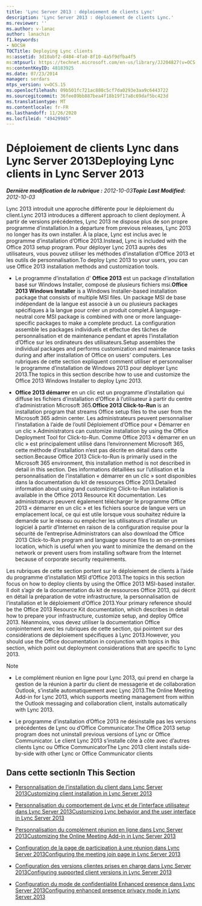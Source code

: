 ```yaml
---
title: 'Lync Server 2013 : déploiement de clients Lync'
description: 'Lync Server 2013 : déploiement de clients Lync.'
ms.reviewer: ''
ms.author: v-lanac
author: lanachin
f1.keywords:
- NOCSH
TOCTitle: Deploying Lync clients
ms:assetid: 3d10abf2-d484-4fa0-8f10-4a5f9dfba4f5
ms:mtpsurl: https://technet.microsoft.com/en-us/library/JJ204827(v=OCS.15)
ms:contentKeyID: 48183925
ms.date: 07/23/2014
manager: serdars
mtps_version: v=OCS.15
ms.openlocfilehash: 09b501fc721ac880c5cf7da0293e3aa9c6443722
ms.sourcegitcommit: 36fee89bb887bea4f18b19f17a8c69daf5bc423d
ms.translationtype: MT
ms.contentlocale: fr-FR
ms.lasthandoff: 11/26/2020
ms.locfileid: "49429985"
---
```

# <a name="deploying-lync-clients-in-lync-server-2013"></a><span data-ttu-id="f5383-103">Déploiement de clients Lync dans Lync Server 2013</span><span class="sxs-lookup"><span data-stu-id="f5383-103">Deploying Lync clients in Lync Server 2013</span></span>

<div data-xmlns="http://www.w3.org/1999/xhtml">

<div class="topic" data-xmlns="http://www.w3.org/1999/xhtml" data-msxsl="urn:schemas-microsoft-com:xslt" data-cs="https://msdn.microsoft.com/">

<div data-asp="https://msdn2.microsoft.com/asp">



</div>

<div id="mainSection">

<div id="mainBody"><span data-ttu-id="f5383-104">

<span> </span></span><span class="sxs-lookup"><span data-stu-id="f5383-104">

<span> </span></span></span>

<span data-ttu-id="f5383-105">_**Dernière modification de la rubrique :** 2012-10-03_</span><span class="sxs-lookup"><span data-stu-id="f5383-105">_**Topic Last Modified:** 2012-10-03_</span></span>

<span data-ttu-id="f5383-106">Lync 2013 introduit une approche différente pour le déploiement du client.</span><span class="sxs-lookup"><span data-stu-id="f5383-106">Lync 2013 introduces a different approach to client deployment.</span></span> <span data-ttu-id="f5383-107">À partir de versions précédentes, Lync 2013 ne dispose plus de son propre programme d’installation.</span><span class="sxs-lookup"><span data-stu-id="f5383-107">In a departure from previous releases, Lync 2013 no longer has its own installer.</span></span> <span data-ttu-id="f5383-108">À la place, Lync est inclus avec le programme d’installation d’Office 2013.</span><span class="sxs-lookup"><span data-stu-id="f5383-108">Instead, Lync is included with the Office 2013 setup program.</span></span> <span data-ttu-id="f5383-109">Pour déployer Lync 2013 auprès des utilisateurs, vous pouvez utiliser les méthodes d’installation d’Office 2013 et les outils de personnalisation.</span><span class="sxs-lookup"><span data-stu-id="f5383-109">To deploy Lync 2013 to your users, you can use Office 2013 installation methods and customization tools.</span></span>

  - <span data-ttu-id="f5383-110">Le programme d’installation d' **Office 2013** est un package d’installation basé sur Windows Installer, composé de plusieurs fichiers msi.</span><span class="sxs-lookup"><span data-stu-id="f5383-110">**Office 2013 Windows Installer** is a Windows Installer-based installation package that consists of multiple MSI files.</span></span> <span data-ttu-id="f5383-111">Un package MSI de base indépendant de la langue est associé à un ou plusieurs packages spécifiques à la langue pour créer un produit complet.</span><span class="sxs-lookup"><span data-stu-id="f5383-111">A language-neutral core MSI package is combined with one or more language-specific packages to make a complete product.</span></span> <span data-ttu-id="f5383-112">La configuration assemble les packages individuels et effectue des tâches de personnalisation et de maintenance pendant et après l’installation d’Office sur les ordinateurs des utilisateurs.</span><span class="sxs-lookup"><span data-stu-id="f5383-112">Setup assembles the individual packages and performs customization and maintenance tasks during and after installation of Office on users' computers.</span></span> <span data-ttu-id="f5383-113">Les rubriques de cette section expliquent comment utiliser et personnaliser le programme d’installation de Windows 2013 pour déployer Lync 2013.</span><span class="sxs-lookup"><span data-stu-id="f5383-113">The topics in this section describe how to use and customize the Office 2013 Windows Installer to deploy Lync 2013.</span></span>

  - <span data-ttu-id="f5383-114">**Office 2013 démarrer** en un clic est un programme d’installation qui diffuse les fichiers d’installation d’Office à l’utilisateur à partir du centre d’administration Microsoft 365.</span><span class="sxs-lookup"><span data-stu-id="f5383-114">**Office 2013 Click-to-Run** is an installation program that streams Office setup files to the user from the Microsoft 365 admin center.</span></span> <span data-ttu-id="f5383-115">Les administrateurs peuvent personnaliser l’installation à l’aide de l’outil Déploiement d’Office pour « Démarrer en un clic ».</span><span class="sxs-lookup"><span data-stu-id="f5383-115">Administrators can customize installation by using the Office Deployment Tool for Click-to-Run.</span></span> <span data-ttu-id="f5383-116">Comme Office 2013 « démarrer en un clic » est principalement utilisé dans l’environnement Microsoft 365, cette méthode d’installation n’est pas décrite en détail dans cette section.</span><span class="sxs-lookup"><span data-stu-id="f5383-116">Because Office 2013 Click-to-Run is primarily used in the Microsoft 365 environment, this installation method is not described in detail in this section.</span></span> <span data-ttu-id="f5383-117">Des informations détaillées sur l’utilisation et la personnalisation de l’installation « démarrer en un clic » sont disponibles dans la documentation du kit de ressources Office 2013.</span><span class="sxs-lookup"><span data-stu-id="f5383-117">Detailed information about using and customizing Click-to-Run installation is available in the Office 2013 Resource Kit documentation.</span></span> <span data-ttu-id="f5383-118">Les administrateurs peuvent également télécharger le programme Office 2013 « démarrer en un clic » et les fichiers source de langue vers un emplacement local, ce qui est utile lorsque vous souhaitez réduire la demande sur le réseau ou empêcher les utilisateurs d’installer un logiciel à partir d’Internet en raison de la configuration requise pour la sécurité de l’entreprise.</span><span class="sxs-lookup"><span data-stu-id="f5383-118">Administrators can also download the Office 2013 Click-to-Run program and language source files to an on-premises location, which is useful when you want to minimize the demand on the network or prevent users from installing software from the Internet because of corporate security requirements.</span></span>

<span data-ttu-id="f5383-119">Les rubriques de cette section portent sur le déploiement de clients à l’aide du programme d’installation MSI d’Office 2013.</span><span class="sxs-lookup"><span data-stu-id="f5383-119">The topics in this section focus on how to deploy clients by using the Office 2013 MSI-based installer.</span></span> <span data-ttu-id="f5383-120">Il doit s’agir de la documentation du kit de ressources Office 2013, qui décrit en détail la préparation de votre infrastructure, la personnalisation de l’installation et le déploiement d’Office 2013.</span><span class="sxs-lookup"><span data-stu-id="f5383-120">Your primary reference should be the Office 2013 Resource Kit documentation, which describes in detail how to prepare your infrastructure, customize setup, and deploy Office 2013.</span></span> <span data-ttu-id="f5383-121">Néanmoins, vous devez utiliser la documentation Office conjointement avec les rubriques de cette section, qui pointent sur des considérations de déploiement spécifiques à Lync 2013.</span><span class="sxs-lookup"><span data-stu-id="f5383-121">However, you should use the Office documentation in conjunction with topics in this section, which point out deployment considerations that are specific to Lync 2013.</span></span>

<div>


> [!NOTE]  
> <UL>
> <LI>
> <P><span data-ttu-id="f5383-122">Le complément réunion en ligne pour Lync 2013, qui prend en charge la gestion de la réunion à partir du client de messagerie et de collaboration Outlook, s’installe automatiquement avec Lync 2013.</span><span class="sxs-lookup"><span data-stu-id="f5383-122">The Online Meeting Add-in for Lync 2013, which supports meeting management from within the Outlook messaging and collaboration client, installs automatically with Lync 2013.</span></span></P>
> <LI>
> <P><span data-ttu-id="f5383-123">Le programme d’installation d’Office 2013 ne désinstalle pas les versions précédentes de Lync ou d’Office Communicator.</span><span class="sxs-lookup"><span data-stu-id="f5383-123">The Office 2013 setup program does not uninstall previous versions of Lync or Office Communicator.</span></span> <span data-ttu-id="f5383-124">Le client Lync 2013 s’installe côte à côte avec d’autres clients Lync ou Office Communicator</span><span class="sxs-lookup"><span data-stu-id="f5383-124">The Lync 2013 client installs side-by-side with other Lync or Office Communicator clients</span></span></P></LI></UL>



</div>

<div>

## <a name="in-this-section"></a><span data-ttu-id="f5383-125">Dans cette section</span><span class="sxs-lookup"><span data-stu-id="f5383-125">In This Section</span></span>

  - [<span data-ttu-id="f5383-126">Personnalisation de l’installation du client dans Lync Server 2013</span><span class="sxs-lookup"><span data-stu-id="f5383-126">Customizing client installation in Lync Server 2013</span></span>](lync-server-2013-customizing-client-installation.md)

  - [<span data-ttu-id="f5383-127">Personnalisation du comportement de Lync et de l’interface utilisateur dans Lync Server 2013</span><span class="sxs-lookup"><span data-stu-id="f5383-127">Customizing Lync behavior and the user interface in Lync Server 2013</span></span>](lync-server-2013-customizing-lync-behavior-and-the-user-interface.md)

  - [<span data-ttu-id="f5383-128">Personnalisation du complément réunion en ligne dans Lync Server 2013</span><span class="sxs-lookup"><span data-stu-id="f5383-128">Customizing the Online Meeting Add-in in Lync Server 2013</span></span>](lync-server-2013-customizing-the-online-meeting-add-in.md)

  - [<span data-ttu-id="f5383-129">Configuration de la page de participation à une réunion dans Lync Server 2013</span><span class="sxs-lookup"><span data-stu-id="f5383-129">Configuring the meeting join page in Lync Server 2013</span></span>](lync-server-2013-configuring-the-meeting-join-page.md)

  - [<span data-ttu-id="f5383-130">Configuration des versions clientes prises en charge dans Lync Server 2013</span><span class="sxs-lookup"><span data-stu-id="f5383-130">Configuring supported client versions in Lync Server 2013</span></span>](lync-server-2013-configuring-supported-client-versions.md)

  - [<span data-ttu-id="f5383-131">Configuration du mode de confidentialité Enhanced presence dans Lync Server 2013</span><span class="sxs-lookup"><span data-stu-id="f5383-131">Configuring enhanced presence privacy mode in Lync Server 2013</span></span>](lync-server-2013-configuring-enhanced-presence-privacy-mode.md)

<span data-ttu-id="f5383-132"></div>

</div>

<span> </span>

</div>

</div>

</span><span class="sxs-lookup"><span data-stu-id="f5383-132"></div>

</div>

<span> </span>

</div>

</div>

</span></span></div>

